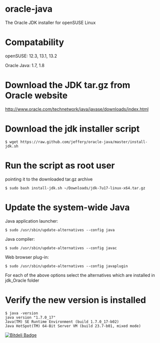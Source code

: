 oracle-java
===========

The Oracle JDK installer for openSUSE Linux

Compatability
=
openSUSE: 12.3, 13.1, 13.2

Oracle Java: 1.7, 1.8

Download the JDK tar.gz from Oracle website
=
  http://www.oracle.com/technetwork/java/javase/downloads/index.html

Download the jdk installer script
=

    $ wget https://raw.github.com/jeffery/oracle-java/master/install-jdk.sh

Run the script as root user
=
pointing it to the downloaded tar.gz archive

    $ sudo bash install-jdk.sh ~/Downloads/jdk-7u17-linux-x64.tar.gz
    
Update the system-wide Java
=

Java application launcher:
    
    $ sudo /usr/sbin/update-alternatives --config java
    
Java compiler:
    
    $ sudo /usr/sbin/update-alternatives --config javac
    
Web browser plug-in:
    
    $ sudo /usr/sbin/update-alternatives --config javaplugin
    
For each of the above options select the alternatives which are installed in jdk_Oracle folder
    
Verify the new version is installed
=
    $ java -version
    java version "1.7.0_17"
    Java(TM) SE Runtime Environment (build 1.7.0_17-b02)
    Java HotSpot(TM) 64-Bit Server VM (build 23.7-b01, mixed mode)


[![Bitdeli Badge](https://d2weczhvl823v0.cloudfront.net/jeffery/oracle-java/trend.png)](https://bitdeli.com/free "Bitdeli Badge")

